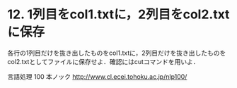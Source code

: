 # 12. 1列目をcol1.txtに，2列目をcol2.txtに保存

各行の1列目だけを抜き出したものをcol1.txtに，2列目だけを抜き出したものをcol2.txtとしてファイルに保存せよ．確認にはcutコマンドを用いよ．

言語処理 100 本ノック http://www.cl.ecei.tohoku.ac.jp/nlp100/
